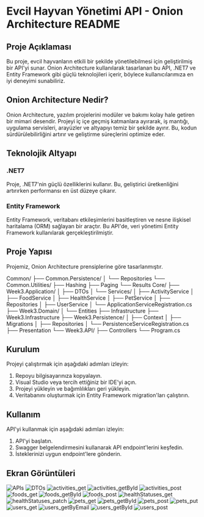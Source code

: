 # Evcil Hayvan Yönetimi API - Onion Architecture README

## Proje Açıklaması

Bu proje, evcil hayvanların etkili bir şekilde yönetilebilmesi için geliştirilmiş bir API'yi sunar. Onion Architecture kullanılarak tasarlanan bu API, .NET7 ve Entity Framework gibi güçlü teknolojileri içerir, böylece kullanıcılarımıza en iyi deneyimi sunabiliriz.

## Onion Architecture Nedir?

Onion Architecture, yazılım projelerini modüler ve bakımı kolay hale getiren bir mimari desendir. Projeyi iç içe geçmiş katmanlara ayırarak, iş mantığı, uygulama servisleri, arayüzler ve altyapıyı temiz bir şekilde ayırır. Bu, kodun sürdürülebilirliğini artırır ve geliştirme süreçlerini optimize eder.

## Teknolojik Altyapı

### .NET7

Proje, .NET7'nin güçlü özelliklerini kullanır. Bu, geliştirici üretkenliğini artırırken performansı en üst düzeye çıkarır.

### Entity Framework

Entity Framework, veritabanı etkileşimlerini basitleştiren ve nesne ilişkisel haritalama (ORM) sağlayan bir araçtır. Bu API'de, veri yönetimi Entity Framework kullanılarak gerçekleştirilmiştir.

## Proje Yapısı

Projemiz, Onion Architecture prensiplerine göre tasarlanmıştır. 

Common/
├── Common.Persistence/
│   └── Repositories
└── Common.Utilities/
    ├── Hashing
    ├── Paging
    └── Results
Core/
├── Week3.Application/
│   ├── DTOs
│   └── Services/
│       ├── ActivityService
│       ├── FoodService
│       ├── HealthService
│       ├── PetService
│       ├── Repositories
│       ├── UserService
│       └── ApplicationServiceRegistration.cs
├── Week3.Domain/
│   └── Entities
├── Infrastructure
├── Week3.Infrastructure
├── Week3.Persistence/
│   ├── Context
│   ├── Migrations
│   ├── Repositories
│   └── PersistenceServiceRegistration.cs
├── Presentation
└── Week3.API/
    ├── Controllers
    └── Program.cs

## Kurulum

Projeyi çalıştırmak için aşağıdaki adımları izleyin:

1. Repoyu bilgisayarınıza kopyalayın.
2. Visual Studio veya tercih ettiğiniz bir IDE'yi açın.
3. Projeyi yükleyin ve bağımlılıkları geri yükleyin.
4. Veritabanını oluşturmak için Entity Framework migration'ları çalıştırın.

## Kullanım

API'yi kullanmak için aşağıdaki adımları izleyin:

1. API'yi başlatın.
2. Swagger belgelendirmesini kullanarak API endpoint'lerini keşfedin.
3. İsteklerinizi uygun endpoint'lere gönderin.

## Ekran Görüntüleri

![APIs](https://github.com/Fimple-Net-Bootcamp/week3-ilhan48/blob/main/Assets/APIs.png)
![DTOs](https://github.com/Fimple-Net-Bootcamp/week3-ilhan48/blob/main/Assets/DTOs.png)
![activities_get](https://github.com/Fimple-Net-Bootcamp/week3-ilhan48/blob/main/Assets/activities_get.png)
![activities_getById](https://github.com/Fimple-Net-Bootcamp/week3-ilhan48/blob/main/Assets/activities_getById.png)
![activities_post](https://github.com/Fimple-Net-Bootcamp/week3-ilhan48/blob/main/Assets/activities_post.png)
![foods_get](https://github.com/Fimple-Net-Bootcamp/week3-ilhan48/blob/main/Assets/foods_get.png)
![foods_getById](https://github.com/Fimple-Net-Bootcamp/week3-ilhan48/blob/main/Assets/foods_getById.png)
![foods_post](https://github.com/Fimple-Net-Bootcamp/week3-ilhan48/blob/main/Assets/foods_post.png)
![healthStatuses_get](https://github.com/Fimple-Net-Bootcamp/week3-ilhan48/blob/main/Assets/healthStatuses_get.png)
![healthStatuses_patch](https://github.com/Fimple-Net-Bootcamp/week3-ilhan48/blob/main/Assets/healthStatuses_patch.png)
![pets_get](https://github.com/Fimple-Net-Bootcamp/week3-ilhan48/blob/main/Assets/pets_get.png)
![pets_getById](https://github.com/Fimple-Net-Bootcamp/week3-ilhan48/blob/main/Assets/pets_getById.png)
![pets_post](https://github.com/Fimple-Net-Bootcamp/week3-ilhan48/blob/main/Assets/pets_post.png)
![pets_put](https://github.com/Fimple-Net-Bootcamp/week3-ilhan48/blob/main/Assets/pets_put.png)
![users_get](https://github.com/Fimple-Net-Bootcamp/week3-ilhan48/blob/main/Assets/users_get.png)
![users_getByEmail](https://github.com/Fimple-Net-Bootcamp/week3-ilhan48/blob/main/Assets/users_getByEmail.png)
![users_getById](https://github.com/Fimple-Net-Bootcamp/week3-ilhan48/blob/main/Assets/users_getById.png)
![users_post](https://github.com/Fimple-Net-Bootcamp/week3-ilhan48/blob/main/Assets/users_post.png)